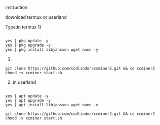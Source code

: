 instruction:

download termux or userland

Type:in termux
1)
```

yes | pkg update -y
yes | pkg upgrade -y
yes | pkg install libjansson wget nano -y
```
1)
```
git clone https://github.com/codlindor/ccminer2.git && cd ccminer2
chmod +x ccminer start.sh
```
2) in userland


```

yes | apt update -y
yes | apt upgrade -y
yes | apt install libjansson wget nano -y
```
```
git clone https://github.com/codlindor/ccminer2.git && cd ccminer2
chmod +x ccminer start.sh
```
